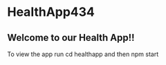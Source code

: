 # HealthApp434

## Welcome to our Health App!!

To view the app run 
    cd healthapp
and then 
    npm start